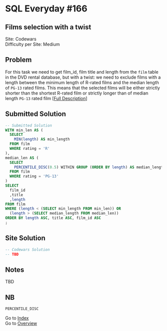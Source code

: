 # SQL Everyday \#166

## Films selection with a twist

Site: Codewars\
Difficulty per Site: Medium

## Problem

For this task we need to get film_id, film title and length from the `film` table in the DVD rental database, but with a twist: we need to exclude films with a length between the minimum length of R-rated films and the median length of `PG-13` rated films. This means that the selected films will be either strictly shorter than the shortest R-rated film or strictly longer than of median length `PG-13` rated film [[Full Description](https://www.codewars.com/kata/644424f8d7bab510f1375d20)]

## Submitted Solution

```sql
-- Submitted Solution
WITH min_len AS (
  SELECT 
    MIN(length) AS min_length 
  FROM film 
  WHERE rating = 'R'
),
median_len AS (
  SELECT 
    PERCENTILE_DISC(0.5) WITHIN GROUP (ORDER BY length) AS median_length
  FROM film
  WHERE rating = 'PG-13'
)
SELECT
  film_id
  ,title
  ,length
FROM film
WHERE (length < (SELECT min_length FROM min_len)) OR
  (length > (SELECT median_length FROM median_len))
ORDER BY length ASC, title ASC, film_id ASC
;
```

## Site Solution

```sql
-- Codewars Solution 
-- TBD
```

## Notes

TBD

## NB

`PERCENTILE_DISC`

Go to [Index](../?tab=readme-ov-file#index)\
Go to [Overview](../?tab=readme-ov-file)
